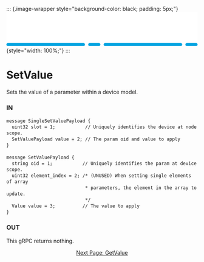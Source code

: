 ::: {.image-wrapper style="background-color: black; padding: 5px;"}
![Catena Logo](images/Catena%20Logo_PMS2191%20&%20White.png){style="width: 100%;"}
:::

# SetValue
Sets the value of a parameter within a device model.

### IN
```
message SingleSetValuePayload {
  uint32 slot = 1;           // Uniquely identifies the device at node scope.
  SetValuePayload value = 2; // The param oid and value to apply
}

message SetValuePayload {
  string oid = 1;           // Uniquely identifies the param at device scope.
  uint32 element_index = 2; /* (UNUSED) When setting single elements of array
                             * parameters, the element in the array to update.
                             */
  Value value = 3;          // The value to apply
}
```

### OUT
This gRPC returns nothing.

<div style="text-align: center">

[Next Page: GetValue](gRPC/GetValue.html)

</div>
